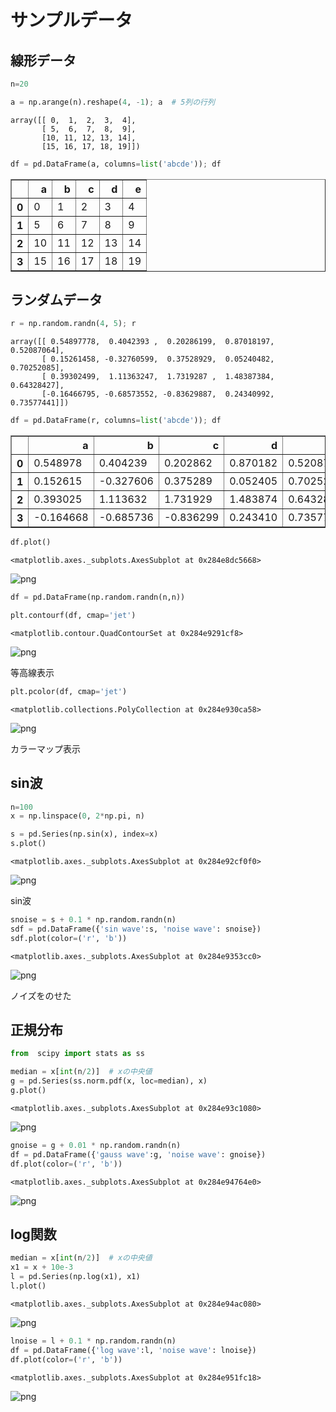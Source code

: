 
# サンプルデータ

## 線形データ


```python
n=20
```


```python
a = np.arange(n).reshape(4, -1); a  # 5列の行列
```




    array([[ 0,  1,  2,  3,  4],
           [ 5,  6,  7,  8,  9],
           [10, 11, 12, 13, 14],
           [15, 16, 17, 18, 19]])




```python
df = pd.DataFrame(a, columns=list('abcde')); df
```




<div>
<table border="1" class="dataframe">
  <thead>
    <tr style="text-align: right;">
      <th></th>
      <th>a</th>
      <th>b</th>
      <th>c</th>
      <th>d</th>
      <th>e</th>
    </tr>
  </thead>
  <tbody>
    <tr>
      <th>0</th>
      <td>0</td>
      <td>1</td>
      <td>2</td>
      <td>3</td>
      <td>4</td>
    </tr>
    <tr>
      <th>1</th>
      <td>5</td>
      <td>6</td>
      <td>7</td>
      <td>8</td>
      <td>9</td>
    </tr>
    <tr>
      <th>2</th>
      <td>10</td>
      <td>11</td>
      <td>12</td>
      <td>13</td>
      <td>14</td>
    </tr>
    <tr>
      <th>3</th>
      <td>15</td>
      <td>16</td>
      <td>17</td>
      <td>18</td>
      <td>19</td>
    </tr>
  </tbody>
</table>
</div>



## ランダムデータ


```python
r = np.random.randn(4, 5); r
```




    array([[ 0.54897778,  0.4042393 ,  0.20286199,  0.87018197,  0.52087064],
           [ 0.15261458, -0.32760599,  0.37528929,  0.05240482,  0.70252085],
           [ 0.39302499,  1.11363247,  1.7319287 ,  1.48387384,  0.64328427],
           [-0.16466795, -0.68573552, -0.83629887,  0.24340992,  0.73577441]])




```python
df = pd.DataFrame(r, columns=list('abcde')); df
```




<div>
<table border="1" class="dataframe">
  <thead>
    <tr style="text-align: right;">
      <th></th>
      <th>a</th>
      <th>b</th>
      <th>c</th>
      <th>d</th>
      <th>e</th>
    </tr>
  </thead>
  <tbody>
    <tr>
      <th>0</th>
      <td>0.548978</td>
      <td>0.404239</td>
      <td>0.202862</td>
      <td>0.870182</td>
      <td>0.520871</td>
    </tr>
    <tr>
      <th>1</th>
      <td>0.152615</td>
      <td>-0.327606</td>
      <td>0.375289</td>
      <td>0.052405</td>
      <td>0.702521</td>
    </tr>
    <tr>
      <th>2</th>
      <td>0.393025</td>
      <td>1.113632</td>
      <td>1.731929</td>
      <td>1.483874</td>
      <td>0.643284</td>
    </tr>
    <tr>
      <th>3</th>
      <td>-0.164668</td>
      <td>-0.685736</td>
      <td>-0.836299</td>
      <td>0.243410</td>
      <td>0.735774</td>
    </tr>
  </tbody>
</table>
</div>




```python
df.plot()
```




    <matplotlib.axes._subplots.AxesSubplot at 0x284e8dc5668>




![png](README_files/README_8_1.png)



```python
df = pd.DataFrame(np.random.randn(n,n))
```


```python
plt.contourf(df, cmap='jet')
```




    <matplotlib.contour.QuadContourSet at 0x284e9291cf8>




![png](README_files/README_10_1.png)


等高線表示


```python
plt.pcolor(df, cmap='jet')
```




    <matplotlib.collections.PolyCollection at 0x284e930ca58>




![png](README_files/README_12_1.png)


カラーマップ表示

## sin波


```python
n=100
x = np.linspace(0, 2*np.pi, n)
```


```python
s = pd.Series(np.sin(x), index=x)
s.plot()
```




    <matplotlib.axes._subplots.AxesSubplot at 0x284e92cf0f0>




![png](README_files/README_16_1.png)


sin波


```python
snoise = s + 0.1 * np.random.randn(n)
sdf = pd.DataFrame({'sin wave':s, 'noise wave': snoise})
sdf.plot(color=('r', 'b'))
```




    <matplotlib.axes._subplots.AxesSubplot at 0x284e9353cc0>




![png](README_files/README_18_1.png)


ノイズをのせた

## 正規分布


```python
from  scipy import stats as ss
```


```python
median = x[int(n/2)]  # xの中央値
g = pd.Series(ss.norm.pdf(x, loc=median), x)
g.plot()
```




    <matplotlib.axes._subplots.AxesSubplot at 0x284e93c1080>




![png](README_files/README_22_1.png)



```python
gnoise = g + 0.01 * np.random.randn(n)
df = pd.DataFrame({'gauss wave':g, 'noise wave': gnoise})
df.plot(color=('r', 'b'))
```




    <matplotlib.axes._subplots.AxesSubplot at 0x284e94764e0>




![png](README_files/README_23_1.png)


## log関数


```python
median = x[int(n/2)]  # xの中央値
x1 = x + 10e-3
l = pd.Series(np.log(x1), x1)
l.plot()
```




    <matplotlib.axes._subplots.AxesSubplot at 0x284e94ac080>




![png](README_files/README_25_1.png)



```python
lnoise = l + 0.1 * np.random.randn(n)
df = pd.DataFrame({'log wave':l, 'noise wave': lnoise})
df.plot(color=('r', 'b'))
```




    <matplotlib.axes._subplots.AxesSubplot at 0x284e951fc18>




![png](README_files/README_26_1.png)



```python

```
